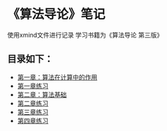 # 《算法导论》笔记

使用xmind文件进行记录
学习书籍为《算法导论 第三版》

## 目录如下：
- [第一章：算法在计算中的作用](算法在计算中的作用.xmind.zip)
- [第一章练习](第一章练习)
- [第二章：算法基础](算法基础.xmind.zip)
- [第二章练习](第二章练习)
- [第三章练习](第三章练习)
- [第四章练习](第四章练习)
